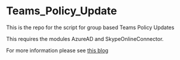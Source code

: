 # Teams_Policy_Update
This is the repo for the script for group based Teams Policy Updates

This requires the modules AzureAD and SkypeOnlineConnector. 

For more information please see [this blog](https://robindadswell.github.io/blog/2019/10/28/automated-microsoft-teams-policy-appliation-to-azure-ad-groups-using-powershell)
